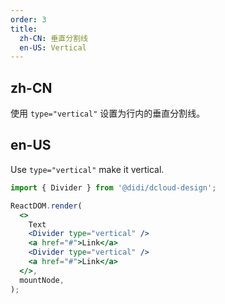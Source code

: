 ```yaml
---
order: 3
title:
  zh-CN: 垂直分割线
  en-US: Vertical
---
```


## zh-CN

使用 `type="vertical"` 设置为行内的垂直分割线。

## en-US

Use `type="vertical"` make it vertical.

```jsx
import { Divider } from '@didi/dcloud-design';

ReactDOM.render(
  <>
    Text
    <Divider type="vertical" />
    <a href="#">Link</a>
    <Divider type="vertical" />
    <a href="#">Link</a>
  </>,
  mountNode,
);
```

